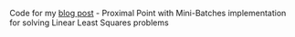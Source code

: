 Code for my [blog post](https://alexshtf.github.io/2020/05/15/ProxPtMinibatchIntro.md) - Proximal Point with Mini-Batches implementation for solving Linear Least Squares problems
